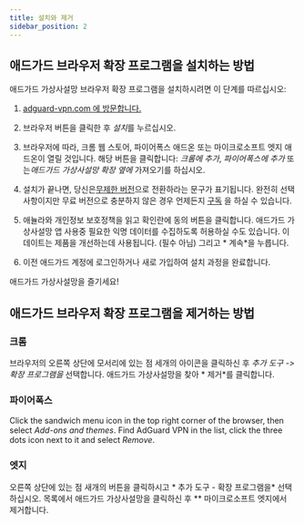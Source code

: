 ```yaml
---
title: 설치와 제거
sidebar_position: 2
---
```


## 애드가드 브라우저 확장 프로그램을 설치하는 방법

애드가드 가상사설망 브라우저 확장 프로그램을 설치하시려면 이 단계를 따르십시오:

1. [adguard-vpn.com 에 방문합니다.](https://adguard-vpn.com/browser-extension/overview.html)

2. 브라우저 버튼을 클릭한 후 *설치*를 누르십시오.

3. 브라우저에 따라, 크롬 웹 스토어, 파이어폭스 애드온 또는 마이크로소프트 엣지 애드온이 열릴 것입니다. 해당 버튼을 클릭합니다: *크롬에 추가*, *파이어폭스에 추가* 또는*애드가드 가상사설망 확장 옆에* 가져오기를 하십시오.

4. 설치가 끝나면, 당신은[무제한 버전](https://adguard-vpn.com/thankyou.html)으로 전환하라는 문구가 표기됩니다. 완전히 선택 사항이지만 무료 버전으로 충분하지 않은 경우 언제든지 [구독](/general/subscription.md) 을 하실 수 있습니다.

4. 애뉼라와 개인정보 보호정책을 읽고 확인란에 동의 버튼을 클릭합니다. 애드가드 가상사설망 앱 사용중 필요한 익명 데이터를 수집하도록 허용하실 수도 있습니다. 이 데이트는 제품을 개선하는데 사용됩니다. (필수 아님) 그리고 * 계속*을 누릅니다.

5. 이전 애드가드 계정에 로그인하거나 새로 가입하여 설치 과정을 완료합니다.

애드가드 가상사설망을 즐기세요!

## 애드가드 브라우저 확장 프로그램을 제거하는 방법

### 크롬

브라우저의 오른쪽 상단에 모서리에 있는 점 세개의 아이콘을 클릭하신 후 *추가 도구 -> 확장 프로그램을* 선택합니다. 애드가드 가상사설망을 찾아 * 제거*를 클릭합니다.

### 파이어폭스

Click the sandwich menu icon in the top right corner of the browser, then select *Add-ons and themes*. Find AdGuard VPN in the list, click the three dots icon next to it and select *Remove*.

### 엣지

오른쪽 상단에 있는 점 새개의 버튼을 클릭하시고 * 추가 도구 - 확장 프로그램을* 선택하십시오. 목록에서 애드가드 가상사설망을 클릭하신 후 ** 마이크로소프트 엣지에서 제거합니다.